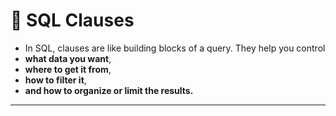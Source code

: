 # 🌟 **SQL Clauses**
- In SQL, clauses are like building blocks of a query. They help you control
- **what data you want**,
- **where to get it from**,
- **how to filter it**,
- **and how to organize or limit the results.**
---
